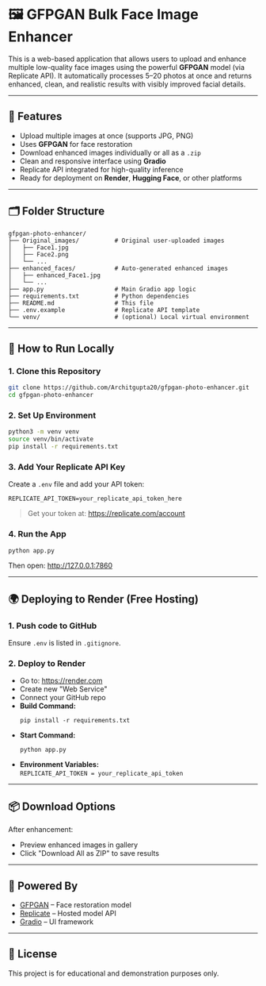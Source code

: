 # 🖼️ GFPGAN Bulk Face Image Enhancer

This is a web-based application that allows users to upload and enhance multiple low-quality face images using the powerful **GFPGAN** model (via Replicate API). It automatically processes 5–20 photos at once and returns enhanced, clean, and realistic results with visibly improved facial details.

---

## 📌 Features

- Upload multiple images at once (supports JPG, PNG)
- Uses **GFPGAN** for face restoration
- Download enhanced images individually or all as a `.zip`
- Clean and responsive interface using **Gradio**
- Replicate API integrated for high-quality inference
- Ready for deployment on **Render**, **Hugging Face**, or other platforms

---

## 🗂️ Folder Structure

```
gfpgan-photo-enhancer/
├── Original_images/          # Original user-uploaded images
│   ├── Face1.jpg
│   ├── Face2.png
│   └── ...
├── enhanced_faces/           # Auto-generated enhanced images
│   ├── enhanced_Face1.jpg
│   └── ...
├── app.py                    # Main Gradio app logic
├── requirements.txt          # Python dependencies
├── README.md                 # This file
├── .env.example              # Replicate API template
└── venv/                     # (optional) Local virtual environment
```

---

## 🚀 How to Run Locally

### 1. Clone this Repository

```bash
git clone https://github.com/Architgupta20/gfpgan-photo-enhancer.git
cd gfpgan-photo-enhancer
```

### 2. Set Up Environment

```bash
python3 -m venv venv
source venv/bin/activate
pip install -r requirements.txt
```

### 3. Add Your Replicate API Key

Create a `.env` file and add your API token:

```env
REPLICATE_API_TOKEN=your_replicate_api_token_here
```

> Get your token at: https://replicate.com/account

### 4. Run the App

```bash
python app.py
```

Then open: http://127.0.0.1:7860

---

## 🌍 Deploying to Render (Free Hosting)

### 1. Push code to GitHub

Ensure `.env` is listed in `.gitignore`.

### 2. Deploy to Render

- Go to: https://render.com
- Create new "Web Service"
- Connect your GitHub repo
- **Build Command:**  
  ```
  pip install -r requirements.txt
  ```
- **Start Command:**  
  ```
  python app.py
  ```
- **Environment Variables:**  
  `REPLICATE_API_TOKEN = your_replicate_api_token`

---

## 📦 Download Options

After enhancement:

- Preview enhanced images in gallery
- Click "Download All as ZIP" to save results

---

## 📸 Powered By

- [GFPGAN](https://github.com/TencentARC/GFPGAN) – Face restoration model
- [Replicate](https://replicate.com/) – Hosted model API
- [Gradio](https://gradio.app/) – UI framework

---

## 📄 License

This project is for educational and demonstration purposes only.

